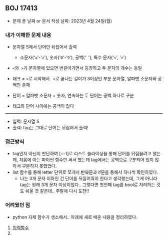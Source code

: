 ## BOJ 17413

- 문제 푼 날짜 or 문서 작성 날짜: 2023년 4월 24일(월)



### 내가 이해한 문제 내용

- 문자열 S에서 단어만 뒤집어서 출력
  - 소문자('`a`'-'`z`'), 숫자('`0`'-'`9`'), 공백('` `'), 특수 문자('`<`', '`>`')

-  `<`와` >`가 문자열에 있으면 번갈아가면서 등장하고 두 문자의 개수는 동일
- 태크 = `<`로 시작해서 ` >`로 끝나는 길이가 3이상인 부분 문자열, 알파벳 소문자와 공백만 존재
- 단어 = 알파벳 소문자 + 숫자, 연속하는 두 단어는 공백 하나로 구분
- 태크와 단어 사이에는 공백이 없다

-----

- 입력: 문자열 S
- 출력: tag는 그대로 단어는 뒤집어서 출력!



### 접근방식

- tag인지 아닌지 판단하여 [::-1]로 리스트 슬라이싱을 통해 단어를 뒤집을려고 했는데, 처음에 아는 파이썬 함수만 써서 했는데 tag에서는 공백으로 구분되어 있지 않아서 구분하지 못했었다.
- list 함수를 통해 letter 단위로 쪼개서 반복문과 if문을 통해서 하나씩 확인하였다.
  - 나는 3개 문자 이하인 건 단어를 뒤집어줘야 한다고 생각했는데, 그게 아니라 tag는 원래 3개 문자 이상이었다.. 그렇다면 첫번째 tag를 bool로 처리하는 것도 쉬울 것 같은데.. 주말에 다시 도전!! 




### 어려웠던 점

- python 자체 함수가 생소해서.. 아래에 새로 배운 내용을 정리하였다.

1. [입력함수](https://yunlibrary.tistory.com/25)
2. 
